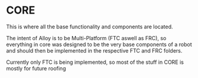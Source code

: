 # CORE

This is where all the base functionality and components are located. 

The intent of Alloy is to be Multi-Platform (FTC aswell as FRC), so everything in core 
was designed to be the very base components of a robot and should then be implemented in the respective
FTC and FRC folders.

Currently only FTC is being implemented, so most of the stuff in CORE is mostly for future roofing